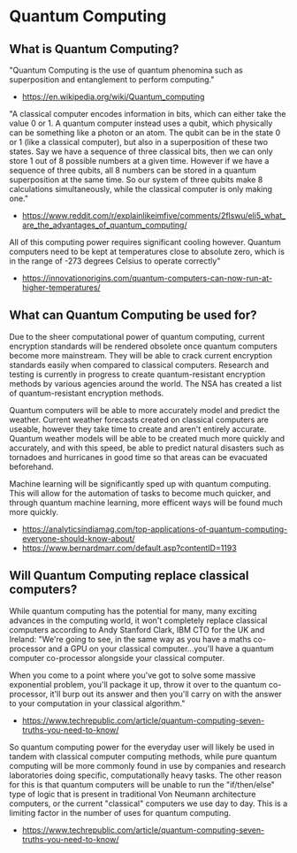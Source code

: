 # Quantum Computing

## What is Quantum Computing?

"Quantum Computing is the use of quantum phenomina such as superposition and entanglement to perform computing."
- https://en.wikipedia.org/wiki/Quantum_computing

"A classical computer encodes information in bits, which can either take the value 0 or 1. 
A quantum computer instead uses a qubit, which physically can be something like a photon or an atom. The qubit can be in the state 0 or 1 (like a classical computer), but also in a superposition of these two states.
Say we have a sequence of three classical bits, then we can only store 1 out of 8 possible numbers at a given time. However if we have a sequence of three qubits, all 8 numbers can be stored in a quantum superposition at the same time.
So our system of three qubits make 8 calculations simultaneously, while the classical computer is only making one."
- https://www.reddit.com/r/explainlikeimfive/comments/2flswu/eli5_what_are_the_advantages_of_quantum_computing/

All of this computing power requires significant cooling however. Quantum computers need to be kept at temperatures close to absolute zero, which is in the range of -273 degrees Celsius to operate correctly"
- https://innovationorigins.com/quantum-computers-can-now-run-at-higher-temperatures/

## What can Quantum Computing be used for?

Due to the sheer computational power of quantum computing, current encryption standards will be rendered obsolete once quantum computers become more mainstream. They will be able to crack current encryption standards easily when compared to classical computers. Research and testing is currently in progress to create quantum-resistant encryption methods by various agencies around the world. The NSA has created a list of quantum-resistant encryption methods.

Quantum computers will be able to more accurately model and predict the weather. Current weather forecasts created on classical computers are useable, however they take time to create and aren't entirely accurate. Quantum weather models will be able to be created much more quickly and accurately, and with this speed, be able to predict natural disasters such as tornadoes and hurricanes in good time so that areas can be evacuated beforehand.

Machine learning will be significantly sped up with quantum computing. This will allow for the automation of tasks to become much quicker, and through quantum machine learning, more efficent ways will be found much more quickly.

- https://analyticsindiamag.com/top-applications-of-quantum-computing-everyone-should-know-about/
- https://www.bernardmarr.com/default.asp?contentID=1193

## Will Quantum Computing replace classical computers?

While quantum computing has the potential for many, many exciting advances in the computing world, it won't completely replace classical computers according to Andy Stanford Clark, IBM CTO for the UK and Ireland:
"We're going to see, in the same way as you have a maths co-processor and a GPU on your classical computer...you'll have a quantum computer co-processor alongside your classical computer.

When you come to a point where you've got to solve some massive exponential problem, you'll package it up, throw it over to the quantum co-processor, it'll burp out its answer and then you'll carry on with the answer to your computation in your classical algorithm."
- https://www.techrepublic.com/article/quantum-computing-seven-truths-you-need-to-know/

So quantum computing power for the everyday user will likely be used in tandem with classical computer computing methods, while pure quantum computing will be more commonly found in use by companies and research laboratories doing specific, computationally heavy tasks.
The other reason for this is that quantum computers will be unable to run  the "if/then/else" type of logic that is present in traditional Von Neumann architecture computers, or the current "classical" computers we use day to day. This is a limiting factor in the number of uses for quantum computing.
- https://www.techrepublic.com/article/quantum-computing-seven-truths-you-need-to-know/
